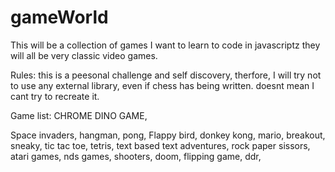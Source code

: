 # gameWorld

This will be a collection of games I want to learn to code in javascriptz they will all be very classic video games.

Rules: this is a peesonal challenge and self discovery, therfore, I will try not to use any external library, even if chess has being written. doesnt mean I cant try to recreate it.

Game list:
CHROME DINO GAME,

Space invaders,
hangman,
pong,
Flappy bird,
donkey kong,
mario,
breakout,
sneaky,
tic tac toe,
tetris,
text based text adventures,
rock paper sissors,
atari games,
nds games,
shooters,
doom,
flipping game,
ddr,
